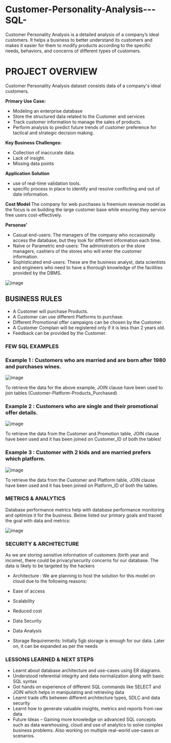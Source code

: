 # Customer-Personality-Analysis---SQL-
Customer Personality Analysis is a detailed analysis of a company’s ideal customers. It  helps a business to better understand its customers and makes it easier for them to  modify products according to the specific needs, behaviors, and concerns of different  types of customers.
<h1> PROJECT OVERVIEW </h1

Customer Personality Analysis dataset consists data of a company's ideal customers.

<b> Primary Use Case: </b>

- Modeling an enterprise database
- Store the structured data related to the Customer and services 
- Track customer information to manage the sales of products.
- Perform analysis to predict future trends of customer preference for tactical and strategic decision making. 

<b> Key Business Challenges: </b>
- Collection of inaccurate data.
- Lack of insight.
- Missing data points

<b>Application Solution </b>
- use of real-time validation tools.
- specific process in place to identify and resolve conflicting and out of date information.

<b>Cost Model </b>
The company for web purchases is freemium revenue model as the focus is on building the large customer base while ensuring they service free users cost-effectively.

<b> Personas' </b>

- Casual end-users: The managers of the company who occasionally access the database, but they look for different information each time.
- Naïve or Parametric end-users: The administrators or the store managers, cashiers of the stores who will enter the customer information.
- Sophisticated end-users: These are the business analyst, data scientists and engineers who need to have a thorough knowledge of the facilities provided by the DBMS. 

![image](https://user-images.githubusercontent.com/117341679/218349925-c7392d99-73e1-4a1e-9694-1feb5c4445ba.png)


<h2>BUSINESS RULES </h2>

- A Customer will purchase Products.
- A Customer can use different Platforms to purchase.
- Different Promotional offer campaigns can be chosen by the Customer.
- A Customer Complain will be registered only if it is less than 2 years old.
- Feedback can be provided by the Customer.

<h3> FEW SQL EXAMPLES </h3>

<h3> Example 1 : Customers who are married and are born after 1980 and purchases wines. </h3>
 
 ![image](https://user-images.githubusercontent.com/117341679/218350731-c72e2944-1d95-4c19-8d15-78a8daf11c0a.png)


To retrieve the data for the above example, JOIN clause have been used to join tables (Customer-Platform-Products_Purchased)

<h3> Example 2 : Customers who are single and their promotional offer details.</h3>

![image](https://user-images.githubusercontent.com/117341679/218350761-cc9e98f3-c55d-4c88-9038-75eca090142c.png)
 
To retrieve the data from the Customer and Promotion table, JOIN clause have been used and it has been joined on Customer_ID of both the tables!

<h3> Example 3 : Customer with 2 kids and are married prefers which platform. </h3>

![image](https://user-images.githubusercontent.com/117341679/218350940-7c779b39-2f76-4625-9b43-012a53636a8d.png)

To retrieve the data from the Customer and Platform table, JOIN clause have been used and it has been joined on Platform_ID of both the tables.


<h3> METRICS & ANALYTICS </h3>

Database performance metrics help with database performance monitoring and optimize it for the business. Below listed our primary goals and traced the goal with data and metrics: 

![image](https://user-images.githubusercontent.com/117341679/218351011-b3aa29ab-c8d2-4f0e-abbc-483d10b0bc71.png)
 
<h3> SECURITY & ARCHITECTURE </h3>

As we are storing sensitive information of customers (birth year and income), there could be privacy/security concerns for our database.
The data is likely to be targeted by the hackers 
- Architecture :
We are planning to host the solution for this model on cloud due to the following reasons:
- Ease of access 
- Scalability 
- Reduced cost 
- Data Security 
- Data Analysis 
 
- Storage Requirements:
Initially 5gb storage is enough for our data. Later on, it can be expanded as per the needs

<h3> LESSONS LEARNED & NEXT STEPS </h3>
 
- Learnt about database architecture and use-cases using ER diagrams.
- Understood referential integrity and data normalization along with basic SQL syntax
- Got hands on experience of different SQL commands like SELECT and JOIN which helps in manipulating and retrieving data 
- Learnt trade offs between different architecture types, SDLC and data security 
- Learnt how to generate valuable insights, metrics and reports from raw data
- Future Ideas – Gaining more knowledge on advanced SQL concepts such as data warehousing, cloud and use of analytics to solve complex business problems. Also working on multiple real-world use-cases or scenarios.

